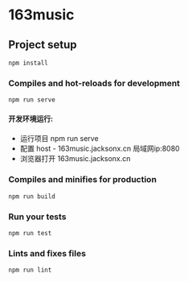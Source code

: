 # 163music

## Project setup
```
npm install
```

### Compiles and hot-reloads for development
```
npm run serve
```
#### 开发环境运行:
- 运行项目 npm run serve
- 配置 host - 163music.jacksonx.cn 局域网ip:8080
- 浏览器打开 163music.jacksonx.cn


### Compiles and minifies for production
```
npm run build
```

### Run your tests
```
npm run test
```

### Lints and fixes files
```
npm run lint
```


